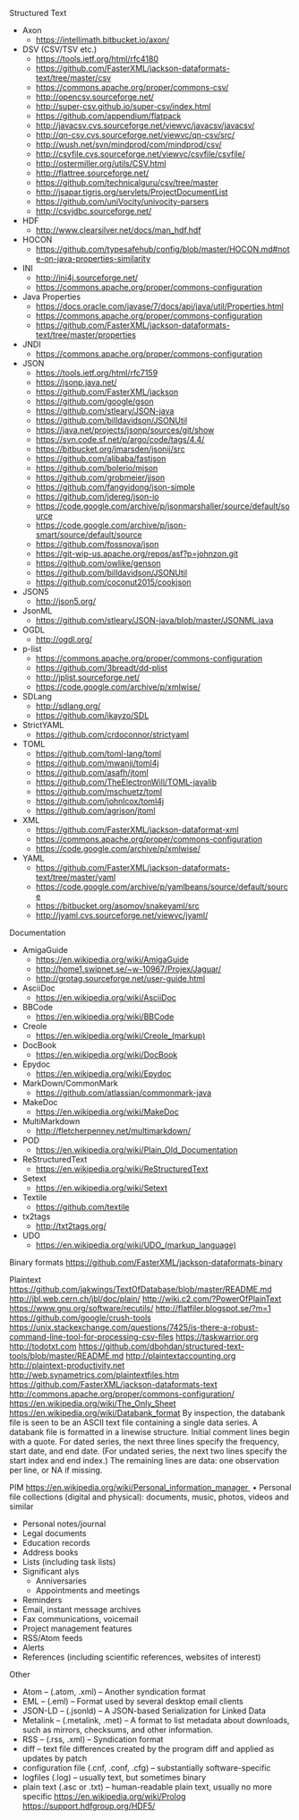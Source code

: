Structured Text 
* Axon
  * https://intellimath.bitbucket.io/axon/
* DSV (CSV/TSV etc.)
  * https://tools.ietf.org/html/rfc4180
  * https://github.com/FasterXML/jackson-dataformats-text/tree/master/csv
  * https://commons.apache.org/proper/commons-csv/
  * http://opencsv.sourceforge.net/
  * http://super-csv.github.io/super-csv/index.html
  * https://github.com/appendium/flatpack
  * http://javacsv.cvs.sourceforge.net/viewvc/javacsv/javacsv/
  * http://qn-csv.cvs.sourceforge.net/viewvc/qn-csv/src/
  * http://wush.net/svn/mindprod/com/mindprod/csv/
  * http://csvfile.cvs.sourceforge.net/viewvc/csvfile/csvfile/
  * http://ostermiller.org/utils/CSV.html
  * http://flattree.sourceforge.net/
  * https://github.com/technicalguru/csv/tree/master
  * http://jsapar.tigris.org/servlets/ProjectDocumentList
  * https://github.com/uniVocity/univocity-parsers
  * http://csvjdbc.sourceforge.net/
* HDF
  * http://www.clearsilver.net/docs/man_hdf.hdf
* HOCON
  * https://github.com/typesafehub/config/blob/master/HOCON.md#note-on-java-properties-similarity
* INI
  * http://ini4j.sourceforge.net/
  * https://commons.apache.org/proper/commons-configuration
* Java Properties
  * https://docs.oracle.com/javase/7/docs/api/java/util/Properties.html
  * https://commons.apache.org/proper/commons-configuration
  * https://github.com/FasterXML/jackson-dataformats-text/tree/master/properties
* JNDI
  * https://commons.apache.org/proper/commons-configuration
* JSON 
  * https://tools.ietf.org/html/rfc7159
  * https://jsonp.java.net/
  * https://github.com/FasterXML/jackson
  * https://github.com/google/gson
  * https://github.com/stleary/JSON-java
  * https://github.com/billdavidson/JSONUtil
  * https://java.net/projects/jsonp/sources/git/show
  * https://svn.code.sf.net/p/argo/code/tags/4.4/
  * https://bitbucket.org/jmarsden/jsonij/src
  * https://github.com/alibaba/fastjson
  * https://github.com/bolerio/mjson
  * https://github.com/grobmeier/jjson
  * https://github.com/fangyidong/json-simple
  * https://github.com/jdereg/json-io
  * https://code.google.com/archive/p/jsonmarshaller/source/default/source
  * https://code.google.com/archive/p/json-smart/source/default/source
  * https://github.com/fossnova/json
  * https://git-wip-us.apache.org/repos/asf?p=johnzon.git
  * https://github.com/owlike/genson
  * https://github.com/billdavidson/JSONUtil
  * https://github.com/coconut2015/cookjson
* JSON5
  * http://json5.org/
* JsonML
  * https://github.com/stleary/JSON-java/blob/master/JSONML.java
* OGDL
  * http://ogdl.org/
* p-list
  * https://commons.apache.org/proper/commons-configuration
  * https://github.com/3breadt/dd-plist
  * http://jplist.sourceforge.net/
  * https://code.google.com/archive/p/xmlwise/
* SDLang
  * http://sdlang.org/
  * https://github.com/ikayzo/SDL
* StrictYAML
  * https://github.com/crdoconnor/strictyaml
* TOML
  * https://github.com/toml-lang/toml
  * https://github.com/mwanji/toml4j
  * https://github.com/asafh/jtoml
  * https://github.com/TheElectronWill/TOML-javalib
  * https://github.com/mschuetz/toml
  * https://github.com/johnlcox/toml4j
  * https://github.com/agrison/jtoml
* XML 
  * https://github.com/FasterXML/jackson-dataformat-xml
  * https://commons.apache.org/proper/commons-configuration
  * https://code.google.com/archive/p/xmlwise/
* YAML 
  * https://github.com/FasterXML/jackson-dataformats-text/tree/master/yaml
  * https://code.google.com/archive/p/yamlbeans/source/default/source
  * https://bitbucket.org/asomov/snakeyaml/src
  * http://jyaml.cvs.sourceforge.net/viewvc/jyaml/
  
Documentation
* AmigaGuide
  * https://en.wikipedia.org/wiki/AmigaGuide
  * http://home1.swipnet.se/~w-10967/Projex/Jaguar/
  * http://grotag.sourceforge.net/user-guide.html
* AsciiDoc
  * https://en.wikipedia.org/wiki/AsciiDoc
* BBCode
  * https://en.wikipedia.org/wiki/BBCode
* Creole
  * https://en.wikipedia.org/wiki/Creole_(markup)
* DocBook
  * https://en.wikipedia.org/wiki/DocBook
* Epydoc
  * https://en.wikipedia.org/wiki/Epydoc
* MarkDown/CommonMark
  * https://github.com/atlassian/commonmark-java
* MakeDoc
  * https://en.wikipedia.org/wiki/MakeDoc
* MultiMarkdown
  * http://fletcherpenney.net/multimarkdown/
* POD
  * https://en.wikipedia.org/wiki/Plain_Old_Documentation
* ReStructuredText
  * https://en.wikipedia.org/wiki/ReStructuredText
* Setext    
  * https://en.wikipedia.org/wiki/Setext
* Textile
  * https://github.com/textile
* tx2tags
  * http://txt2tags.org/
* UDO
  * https://en.wikipedia.org/wiki/UDO_(markup_language)
  
Binary formats
	https://github.com/FasterXML/jackson-dataformats-binary

Plaintext
https://github.com/jakwings/TextOfDatabase/blob/master/README.md
http://jbl.web.cern.ch/jbl/doc/plain/
http://wiki.c2.com/?PowerOfPlainText
https://www.gnu.org/software/recutils/
http://flatfiler.blogspot.se/?m=1
https://github.com/google/crush-tools
https://unix.stackexchange.com/questions/7425/is-there-a-robust-command-line-tool-for-processing-csv-files
https://taskwarrior.org
http://todotxt.com
https://github.com/dbohdan/structured-text-tools/blob/master/README.md
http://plaintextaccounting.org
http://plaintext-productivity.net
http://web.synametrics.com/plaintextfiles.htm
https://github.com/FasterXML/jackson-dataformats-text
http://commons.apache.org/proper/commons-configuration/
https://en.wikipedia.org/wiki/The_Only_Sheet
https://en.wikipedia.org/wiki/Databank_format
By inspection, the databank file is seen to be an ASCII text file containing a single data series. A databank file is formatted in a linewise structure. Initial comment lines begin with a quote. For dated series, the next three lines specify the frequency, start date, and end date. (For undated series, the next two lines specify the start index and end index.) The remaining lines are data: one observation per line, or NA if missing.


PIM
https://en.wikipedia.org/wiki/Personal_information_manager 	•	Personal file collections (digital and physical): documents, music, photos, videos and similar
* Personal notes/journal
* Legal documents
* Education records
* Address books
* Lists (including task lists)
* Significant alys
    * Anniversaries
    * Appointments and meetings
* Reminders
* Email, instant message archives
* Fax communications, voicemail
* Project management features
* RSS/Atom feeds
* Alerts
* References (including scientific references, websites of interest)

Other
* Atom – (.atom, .xml) – Another syndication format
* EML – (.eml) – Format used by several desktop email clients
* JSON-LD – (.jsonld) – A JSON-based Serialization for Linked Data
* Metalink – (.metalink, .met) – A format to list metadata about downloads, such as mirrors, checksums, and other information.
* RSS – (.rss, .xml) – Syndication format
* diff – text file differences created by the program diff and applied as updates by patch
* configuration file (.cnf, .conf, .cfg) – substantially software-specific
* logfiles (.log) – usually text, but sometimes binary
* plain text (.asc or .txt) – human-readable plain text, usually no more specific
https://en.wikipedia.org/wiki/Prolog
https://support.hdfgroup.org/HDF5/
